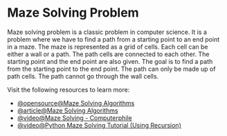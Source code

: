 # Maze Solving Problem

Maze solving problem is a classic problem in computer science. It is a problem where we have to find a path from a starting point to an end point in a maze. The maze is represented as a grid of cells. Each cell can be either a wall or a path. The path cells are connected to each other. The starting point and the end point are also given. The goal is to find a path from the starting point to the end point. The path can only be made up of path cells. The path cannot go through the wall cells.

Visit the following resources to learn more:

- [@opensource@Maze Solving Algorithms](https://github.com/john-science/mazelib/blob/main/docs/MAZE_SOLVE_ALGOS.md)
- [@article@Maze Solving Algorithms](https://kidscodecs.com/maze-solving-algorithms/)
- [@video@Maze Solving - Computerphile](https://www.youtube.com/watch?v=rop0W4QDOUI)
- [@video@Python Maze Solving Tutorial (Using Recursion)](https://www.youtube.com/watch?v=XP94WC_XnZc)